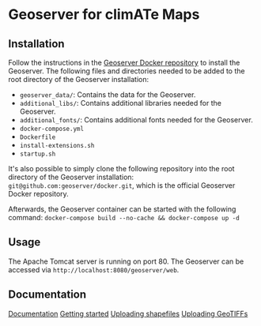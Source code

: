 # Geoserver for climATe Maps

## Installation

Follow the instructions in the [Geoserver Docker repository](https://github.com/geoserver/docker) to install the Geoserver.
The following files and directories needed to be added to the root directory of the Geoserver installation:

- `geoserver_data/`: Contains the data for the Geoserver.
- `additional_libs/`: Contains additional libraries needed for the Geoserver.
- `additional_fonts/`: Contains additional fonts needed for the Geoserver.
- `docker-compose.yml`
- `Dockerfile`
- `install-extensions.sh`
- `startup.sh`

It's also possible to simply clone the following repository into the root directory of the Geoserver installation:
`git@github.com:geoserver/docker.git`, which is the official Geoserver Docker repository.

Afterwards, the Geoserver container can be started with the following command:
`docker-compose build --no-cache && docker-compose up -d`

## Usage

The Apache Tomcat server is running on port 80. The Geoserver can be accessed via `http://localhost:8080/geoserver/web`.

## Documentation

[Documentation](https://docs.geoserver.org/)
[Getting started](https://docs.geoserver.org/latest/en/user/gettingstarted/index.html#getting-started)
[Uploading shapefiles](https://docs.geoserver.org/latest/en/user/gettingstarted/shapefile-quickstart/index.html)
[Uploading GeoTIFFs](https://docs.geoserver.org/latest/en/user/gettingstarted/image-quickstart/index.html)

